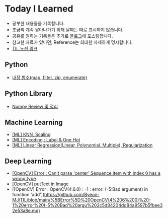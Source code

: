 # Today I Learned
* 공부한 내용들을 기록합니다.
* 조금씩 계속 쌓아나가기 위해 날짜는 따로 표시하지 않습니다.
* 공유를 원하는 기록들은 추가로 [블로그](https://redmooncode.tistory.com/)에 포스팅합니다.
* 참고한 자료가 있다면, Reference는 최대한 자세하게 명시합니다.
* [TIL 노션 링크](https://www.notion.so/TIL-3a1992815a4741ec835223ba7ebb8a06)

## Python
* [내장 함수(map, filter, zip, enumerate)](https://github.com/Byeon-MJ/TIL/blob/main/map_filter_zip_enumerate.ipynb)

## Python Library
* [Numpy Review 및 정리](https://github.com/Byeon-MJ/TIL/blob/main/Numpy_Note.ipynb)


## Machine Learning
* [[ML] KNN, Scaling](https://github.com/Byeon-MJ/TIL/blob/main/%5BML%5D%20KNN%2C%20Scaling%2C%20Regression(Linear%2C%20Polynomial%2C%20Multiple)%2C%20Regularization.md)
* [[ML] Encoding : Label & One Hot](https://github.com/Byeon-MJ/TIL/blob/main/Encoding_Label_One_Hot.ipynb)
* [[ML] Linear Regression(Linear, Polynomial, Multiple), Regularization](https://github.com/Byeon-MJ/TIL/blob/main/%5BML%5D%20Linear%20Regression(Linear%2C%20Polynomial%2C%20Multiple)%2C%20Regularization.md)

## Deep Learning
* [[OpenCV] Error : Can't parse 'center' Sequence item with index 0 has a wrong type](https://github.com/Byeon-MJ/TIL/blob/main/%5BError%5D%20Can't%20parse%20'center'%20Sequence%20item%20with%20index%200%20has%20a%20wrong%20type.md)
* [[OpenCV] putText in Image](https://github.com/Byeon-MJ/TIL/blob/main/%5BOpenCV%5D_putText_in_Image.ipynb)
* [[OpenCV] Error : OpenCV(4.6.0) : -1 : error: (-5:Bad argument) in function 'add'](https://github.com/Byeon-MJ/TIL/blob/main/%5BError%5D%20OpenCV(4%206%200)%20-1%20error%20(-5%20Bad%20argu%202c5d84204dd84a9597b5fbee32e53a8e.md)
